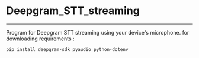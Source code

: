 # Deepgram_STT_streaming
-------------------------------------------
Program for Deepgram STT streaming using your device's microphone. 
for downloading requirements : <br>

```
pip install deepgram-sdk pyaudio python-dotenv
```
